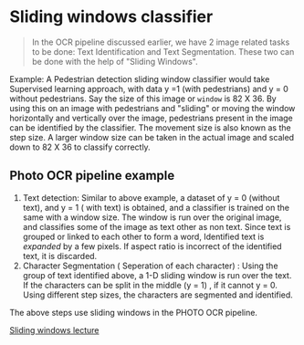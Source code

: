 # Sliding windows classifier

> In the OCR pipeline discussed earlier, we have 2 image related tasks to be done: Text Identification and Text Segmentation. These two can be done with the help of "Sliding Windows". 

Example: A Pedestrian detection sliding window classifier would take Supervised learning approach, with data y =1 (with pedestrians) and y = 0 without pedestrians. Say the size of this image or `window` is 82 X 36. By using this on an image with pedestrians and "sliding" or moving the window horizontally and vertically over the image, pedestrians present in the image can be identified by the classifier. 
The movement size is also known as the step size. 
A larger window size can be taken in the actual image and scaled down to 82 X 36 to classify correctly.

## Photo OCR pipeline example

1. Text detection: Similar to above example, a dataset of y = 0 (without text), and y = 1 ( with text) is obtained, and a classifier is trained on the same with a window size. The window is run over the original image, and classifies some of the image as text other as non text. Since text is grouped or linked to each other to form a word, Identified text is *expanded* by a few pixels. If aspect ratio is incorrect of the identified text, it is discarded.
2. Character Segmentation ( Seperation of each character) : Using the group of text identified above, a 1-D sliding window is run over the text. If the characters can be split in the middle (y = 1) , if it cannot y = 0. Using different step sizes, the characters are segmented and identified.
   

The above steps use sliding windows in the PHOTO OCR pipeline.

[Sliding windows lecture](https://www.coursera.org/learn/machine-learning/lecture/bQhq3/sliding-windows)